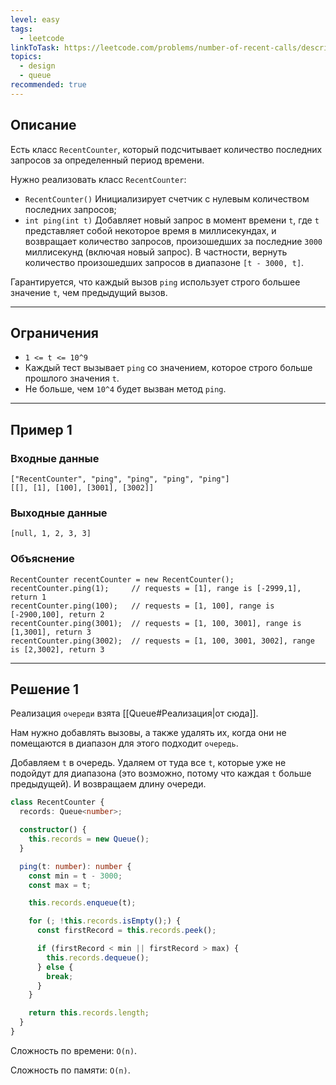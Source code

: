 ```yaml
---
level: easy
tags:
  - leetcode
linkToTask: https://leetcode.com/problems/number-of-recent-calls/description/
topics:
  - design
  - queue
recommended: true
---
```

## Описание

Есть класс `RecentCounter`, который подсчитывает количество последних запросов за определенный период времени.

Нужно реализовать класс `RecentCounter`:

- `RecentCounter()` Инициализирует счетчик с нулевым количеством последних запросов;
- `int ping(int t)` Добавляет новый запрос в момент времени `t`, где `t` представляет собой некоторое время в миллисекундах, и возвращает количество запросов, произошедших за последние `3000` миллисекунд (включая новый запрос). В частности, вернуть количество произошедших запросов в диапазоне `[t - 3000, t]`.

Гарантируется, что каждый вызов `ping` использует строго большее значение `t`, чем предыдущий вызов.

---
## Ограничения

- `1 <= t <= 10^9`
- Каждый тест вызывает `ping` со значением, которое строго больше прошлого значения `t`.
- Не больше, чем `10^4` будет вызван метод `ping`.

---
## Пример 1

### Входные данные

```
["RecentCounter", "ping", "ping", "ping", "ping"]
[[], [1], [100], [3001], [3002]]
```
### Выходные данные

```
[null, 1, 2, 3, 3]
```
### Объяснение

```
RecentCounter recentCounter = new RecentCounter();
recentCounter.ping(1);     // requests = [1], range is [-2999,1], return 1
recentCounter.ping(100);   // requests = [1, 100], range is [-2900,100], return 2
recentCounter.ping(3001);  // requests = [1, 100, 3001], range is [1,3001], return 3
recentCounter.ping(3002);  // requests = [1, 100, 3001, 3002], range is [2,3002], return 3
```

---
## Решение 1

Реализация `очереди` взята [[Queue#Реализация|от сюда]].

Нам нужно добавлять вызовы, а также удалять их, когда они не помещаются в диапазон для этого подходит `очередь`.

Добавляем `t` в очередь. Удаляем от туда все `t`, которые уже не подойдут для диапазона (это возможно, потому что каждая `t` больше предыдущей). И возвращаем длину очереди.

```typescript
class RecentCounter {
  records: Queue<number>;

  constructor() {
    this.records = new Queue();
  }

  ping(t: number): number {
    const min = t - 3000;
    const max = t;

    this.records.enqueue(t);

    for (; !this.records.isEmpty();) {
      const firstRecord = this.records.peek();

      if (firstRecord < min || firstRecord > max) {
        this.records.dequeue();
      } else {
        break;
      }
    }

    return this.records.length;
  }
}
```

Сложность по времени: `O(n)`.

Сложность по памяти: `O(n)`.